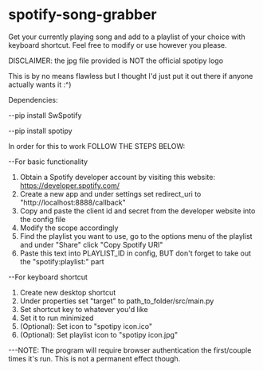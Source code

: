 # spotify-song-grabber
Get your currently playing song and add to a playlist of your choice with keyboard shortcut. Feel free to modify or use however you please.

DISCLAIMER: the jpg file provided is NOT the official spotipy logo

This is by no means flawless but I thought I'd just put it out there if anyone actually wants it :^)

Dependencies:

--pip install SwSpotify

--pip install spotipy

In order for this to work FOLLOW THE STEPS BELOW:

--For basic functionality
1. Obtain a Spotify developer account by visiting this website: https://developer.spotify.com/
2. Create a new app and under settings set redirect_uri to "http://localhost:8888/callback"
3. Copy and paste the client id and secret from the developer website into the config file
4. Modify the scope accordingly
5. Find the playlist you want to use, go to the options menu of the playlist and under "Share" click "Copy Spotify URI"
6. Paste this text into PLAYLIST_ID in config, BUT don't forget to take out the "spotify:playlist:" part

--For keyboard shortcut
1. Create new desktop shortcut
2. Under properties set "target" to path_to_folder/src/main.py
3. Set shortcut key to whatever you'd like
4. Set it to run minimized
5. (Optional): Set icon to "spotipy icon.ico"
6. (Optional): Set playlist icon to "spotipy icon.jpg"

---NOTE: The program will require browser authentication the first/couple times it's run. This is not a permanent effect though.
